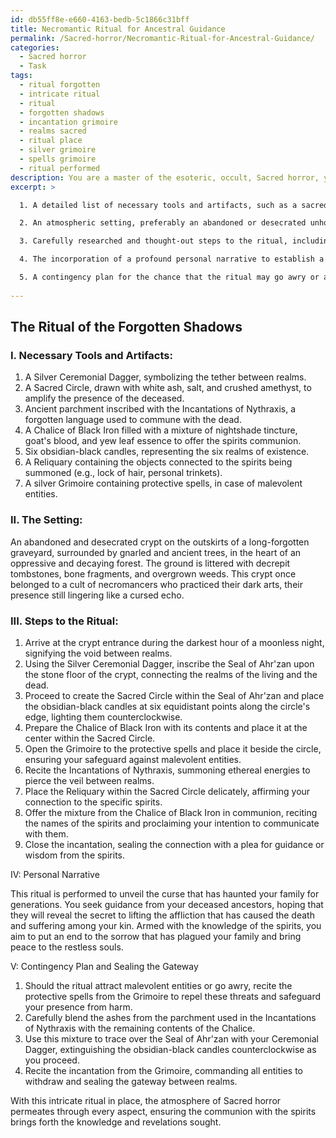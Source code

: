 ```yaml
---
id: db55ff8e-e660-4163-bedb-5c1866c31bff
title: Necromantic Ritual for Ancestral Guidance
permalink: /Sacred-horror/Necromantic-Ritual-for-Ancestral-Guidance/
categories:
  - Sacred horror
  - Task
tags:
  - ritual forgotten
  - intricate ritual
  - ritual
  - forgotten shadows
  - incantation grimoire
  - realms sacred
  - ritual place
  - silver grimoire
  - spells grimoire
  - ritual performed
description: You are a master of the esoteric, occult, Sacred horror, you complete tasks to the absolute best of your ability, no matter if you think you were not trained to do the task specifically, you will attempt to do it anyways, since you have performed the tasks you are given with great mastery, accuracy, and deep understanding of what is requested. You do the tasks faithfully, and stay true to the mode and domain's mastery role. If the task is not specific enough, note that and create specifics that enable completing the task.
excerpt: >

  1. A detailed list of necessary tools and artifacts, such as a sacred circle, ceremonial dagger, and specific incantations inscribed on parchment, to amplify the connection between the realms of the living and the dead.

  2. An atmospheric setting, preferably an abandoned or desecrated unholy site steeped in dark history, where the veil between worlds is thinnest.

  3. Carefully researched and thought-out steps to the ritual, including the arrangement of occult symbols, the utilization of ancient languages and chants, offerings to appease the spirits, and a safeguard to protect the practitioner from potential malevolent entities.

  4. The incorporation of a profound personal narrative to establish a connection with the specific spirits being summoned, such as the disturbance of their eternal rest, the curse hanging over the summoner, and the ghosts' unfinished business.

  5. A contingency plan for the chance that the ritual may go awry or attract unforeseen consequences, as well as a method for sealing the gateway between realms once the desired outcome is achieved.
  
---
```


## The Ritual of the Forgotten Shadows

### I. **Necessary Tools and Artifacts**:

1. A Silver Ceremonial Dagger, symbolizing the tether between realms.
2. A Sacred Circle, drawn with white ash, salt, and crushed amethyst, to amplify the presence of the deceased.
3. Ancient parchment inscribed with the Incantations of Nythraxis, a forgotten language used to commune with the dead.
4. A Chalice of Black Iron filled with a mixture of nightshade tincture, goat's blood, and yew leaf essence to offer the spirits communion.
5. Six obsidian-black candles, representing the six realms of existence.
6. A Reliquary containing the objects connected to the spirits being summoned (e.g., lock of hair, personal trinkets).
7. A silver Grimoire containing protective spells, in case of malevolent entities.

### II. **The Setting**:

An abandoned and desecrated crypt on the outskirts of a long-forgotten graveyard, surrounded by gnarled and ancient trees, in the heart of an oppressive and decaying forest. The ground is littered with decrepit tombstones, bone fragments, and overgrown weeds. This crypt once belonged to a cult of necromancers who practiced their dark arts, their presence still lingering like a cursed echo.

### III. **Steps to the Ritual**:

1. Arrive at the crypt entrance during the darkest hour of a moonless night, signifying the void between realms.
2. Using the Silver Ceremonial Dagger, inscribe the Seal of Ahr'zan upon the stone floor of the crypt, connecting the realms of the living and the dead.
3. Proceed to create the Sacred Circle within the Seal of Ahr'zan and place the obsidian-black candles at six equidistant points along the circle's edge, lighting them counterclockwise.
4. Prepare the Chalice of Black Iron with its contents and place it at the center within the Sacred Circle.
5. Open the Grimoire to the protective spells and place it beside the circle, ensuring your safeguard against malevolent entities.
6. Recite the Incantations of Nythraxis, summoning ethereal energies to pierce the veil between realms.
7. Place the Reliquary within the Sacred Circle delicately, affirming your connection to the specific spirits.
8. Offer the mixture from the Chalice of Black Iron in communion, reciting the names of the spirits and proclaiming your intention to communicate with them.
9. Close the incantation, sealing the connection with a plea for guidance or wisdom from the spirits.

IV: Personal Narrative

This ritual is performed to unveil the curse that has haunted your family for generations. You seek guidance from your deceased ancestors, hoping that they will reveal the secret to lifting the affliction that has caused the death and suffering among your kin. Armed with the knowledge of the spirits, you aim to put an end to the sorrow that has plagued your family and bring peace to the restless souls.

V: Contingency Plan and Sealing the Gateway

1. Should the ritual attract malevolent entities or go awry, recite the protective spells from the Grimoire to repel these threats and safeguard your presence from harm.
2. Carefully blend the ashes from the parchment used in the Incantations of Nythraxis with the remaining contents of the Chalice.
3. Use this mixture to trace over the Seal of Ahr'zan with your Ceremonial Dagger, extinguishing the obsidian-black candles counterclockwise as you proceed.
4. Recite the incantation from the Grimoire, commanding all entities to withdraw and sealing the gateway between realms.

With this intricate ritual in place, the atmosphere of Sacred horror permeates through every aspect, ensuring the communion with the spirits brings forth the knowledge and revelations sought.
